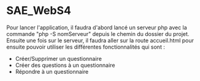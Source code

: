 # SAE_WebS4

Pour lancer l'application, il faudra d'abord lancé un serveur php avec la commande "php -S nomServeur" depuis le chemin du dossier du projet.
Ensuite une fois sur le serveur, il faudra aller sur la route accueil.html pour ensuite pouvoir utiliser les différentes fonctionnalités qui sont :
- Créer/Supprimer un questionnaire
- Créer des questions à un questionnaire
- Répondre à un questionnaire
